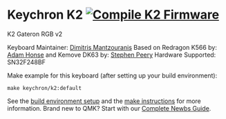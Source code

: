 # Keychron K2 [![Compile K2 Firmware](https://github.com/jamaalprimus/qmk_firmware/actions/workflows/auto-build-keychron.yml/badge.svg?branch=sn32_openrgb)](https://github.com/jamaalprimus/qmk_firmware/actions/workflows/auto-build-keychron.yml)

K2 Gateron RGB v2

Keyboard Maintainer: [Dimitris Mantzouranis](https://github.com/dexter93)
Based on Redragon K566 by: [Adam Honse](https://github.com/CalcProgrammer1) and Kemove DK63 by: [Stephen Peery](https://github.com/smp4488)
Hardware Supported: SN32F248BF

Make example for this keyboard (after setting up your build environment):

    make keychron/k2:default

See the [build environment setup](https://docs.qmk.fm/#/getting_started_build_tools) and the [make instructions](https://docs.qmk.fm/#/getting_started_make_guide) for more information. Brand new to QMK? Start with our [Complete Newbs Guide](https://docs.qmk.fm/#/newbs).
